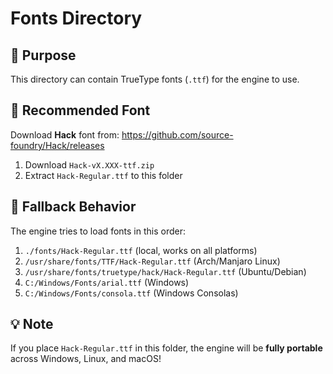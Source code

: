 # Fonts Directory

## 📁 Purpose
This directory can contain TrueType fonts (`.ttf`) for the engine to use.

## 🎯 Recommended Font
Download **Hack** font from: https://github.com/source-foundry/Hack/releases

1. Download `Hack-vX.XXX-ttf.zip`
2. Extract `Hack-Regular.ttf` to this folder

## 🔄 Fallback Behavior
The engine tries to load fonts in this order:
1. `./fonts/Hack-Regular.ttf` (local, works on all platforms)
2. `/usr/share/fonts/TTF/Hack-Regular.ttf` (Arch/Manjaro Linux)
3. `/usr/share/fonts/truetype/hack/Hack-Regular.ttf` (Ubuntu/Debian)
4. `C:/Windows/Fonts/arial.ttf` (Windows)
5. `C:/Windows/Fonts/consola.ttf` (Windows Consolas)

## 💡 Note
If you place `Hack-Regular.ttf` in this folder, the engine will be **fully portable** across Windows, Linux, and macOS!

